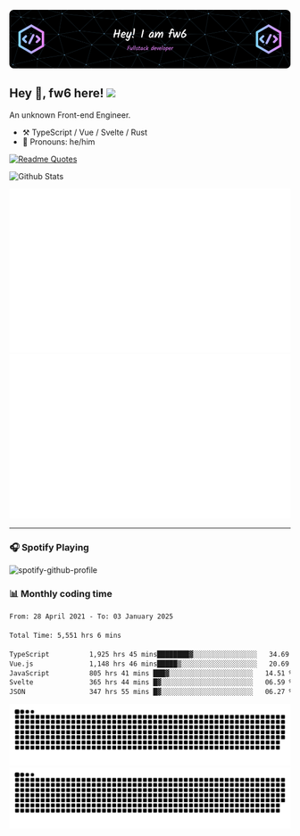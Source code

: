 ![Header](github-header-image.png)

## Hey 👋, fw6 here! <img src="https://github.githubassets.com/images/mona-whisper.gif" height="24" />


An unknown Front-end Engineer.

-   :hammer_and_pick: TypeScript / Vue / Svelte / Rust
-   :man: Pronouns: he/him


[![Readme Quotes](https://quotes-github-readme.vercel.app/api?type=horizontal&theme=algolia)](https://github.com/piyushsuthar/github-readme-quotes)



![Github Stats](https://github-readme-stats.vercel.app/api?username=fw6&bg_color=30,e96443,904e95&title_color=fff&text_color=fff)

![](https://raw.githubusercontent.com/fw6/github-stats-transparent/output/generated/overview.svg)
![](https://raw.githubusercontent.com/fw6/github-stats-transparent/output/generated/languages.svg)


---

### 🎧 Spotify Playing

<!-- ![spotify-github-profile](/img/default.svg) -->

![spotify-github-profile](https://spotify-github-profile.vercel.app/api/view.svg?uid=r6wn4hdvypv0lkzyrj0e0pjct&cover_image=true&theme=default&show_offline=true&background_color=9a10ad&interchange=true&bar_color_cover=true)



### :bar_chart: Monthly coding time 

<!--START_SECTION:waka-->

```txt
From: 28 April 2021 - To: 03 January 2025

Total Time: 5,551 hrs 6 mins

TypeScript          1,925 hrs 45 mins████████▓░░░░░░░░░░░░░░░░   34.69 %
Vue.js              1,148 hrs 46 mins█████▒░░░░░░░░░░░░░░░░░░░   20.69 %
JavaScript          805 hrs 41 mins ███▓░░░░░░░░░░░░░░░░░░░░░   14.51 %
Svelte              365 hrs 44 mins █▓░░░░░░░░░░░░░░░░░░░░░░░   06.59 %
JSON                347 hrs 55 mins █▓░░░░░░░░░░░░░░░░░░░░░░░   06.27 %
```

<!--END_SECTION:waka-->




![github contribution grid snake animation](https://raw.githubusercontent.com/platane/platane/output/github-contribution-grid-snake-dark.svg#gh-dark-mode-only)![github contribution grid snake animation](https://raw.githubusercontent.com/platane/platane/output/github-contribution-grid-snake.svg#gh-light-mode-only)
